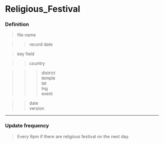 # Religious_Festival
### Definition
> file name

>> record date

> key field  

>> country  

>>> district  
>>> temple  
>>> lat  
>>> lng  
>>> event  

>> date  
>> version
---
### Update frequency
>Every 9pm if there are religious festival on the next day.

